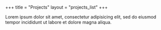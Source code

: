 +++
title = "Projects"
layout = "projects_list"
+++

Lorem ipsum dolor sit amet, consectetur adipisicing elit, sed do eiusmod tempor incididunt ut labore et dolore magna aliqua.
